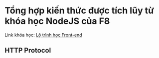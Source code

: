 # Tổng hợp kiến thức được tích lũy từ khóa học NodeJS của F8

Link khóa học: [Lộ trình học Front-end](https://fullstack.edu.vn/learning/nodejs)

## HTTP Protocol
